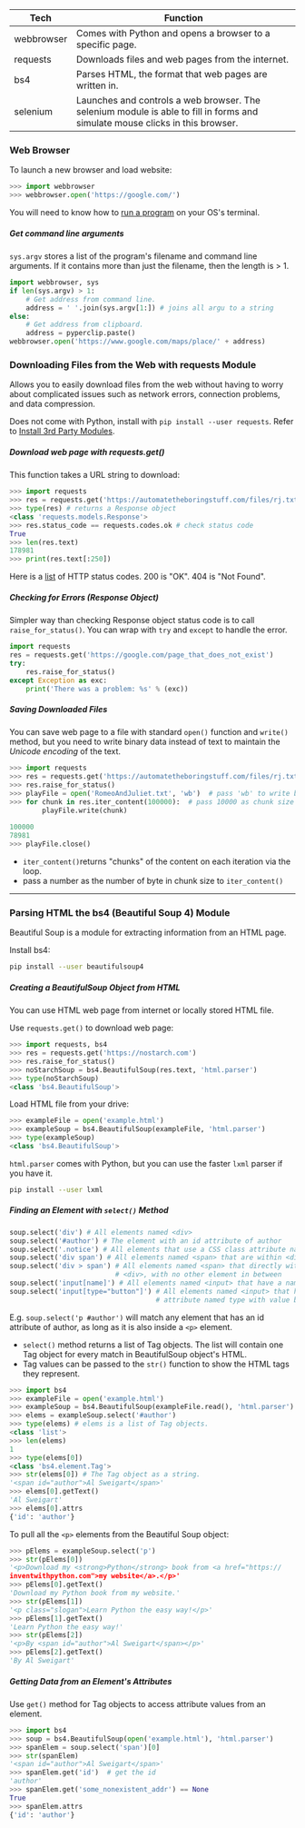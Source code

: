 
| Tech       | Function                                                                                                                     |
| ---------- | ---------------------------------------------------------------------------------------------------------------------------- |
| webbrowser | Comes with Python and opens a browser to a specific page.                                                                    |
| requests   | Downloads files and web pages from the internet.                                                                             |
| bs4        | Parses HTML, the format that web pages are written in.                                                                       |
| selenium   | Launches and controls a web browser. The selenium module is able to fill in forms and simulate mouse clicks in this browser. |

### Web Browser
To launch a new browser and load website:
```py
>>> import webbrowser
>>> webbrowser.open('https://google.com/')
```

You will need to know how to [run a program](Running%20Programs.md) on your OS's terminal.

##### Get command line arguments
`sys.argv` stores a list of the program's filename and command line arguments. If it contains more than just the filename, then the length is > 1.
```py
import webbrowser, sys
if len(sys.argv) > 1:
	# Get address from command line.
	address = ' '.join(sys.argv[1:]) # joins all argu to a string
else:
	# Get address from clipboard.
	address = pyperclip.paste()
webbrowser.open('https://www.google.com/maps/place/' + address)
```

### Downloading Files from the Web with requests Module
Allows you to easily download files from the web without having to worry about complicated issues such as network errors, connection problems, and data compression.

Does not come with Python, install with `pip install --user requests`. Refer to [Install 3rd Party Modules](Install%203rd%20Party%20Modules.md).

##### Download web page with requests.get()
This function takes a URL string to download:
```py
>>> import requests
>>> res = requests.get('https://automatetheboringstuff.com/files/rj.txt')
>>> type(res) # returns a Response object
<class 'requests.models.Response'>
>>> res.status_code == requests.codes.ok # check status code
True
>>> len(res.text)
178981
>>> print(res.text[:250])
```
Here is a [list](https://en.wikipedia.org/wiki/List_of_HTTP_status_codes) of HTTP status codes. 200 is "OK". 404 is "Not Found".

##### Checking for Errors (Response Object)
Simpler way than checking Response object status code is to call `raise_for_status()`. You can wrap with `try` and `except` to handle the error.
```py
import requests
res = requests.get('https://google.com/page_that_does_not_exist')
try:
	res.raise_for_status()
except Exception as exc:
	print('There was a problem: %s' % (exc))
```

##### Saving Downloaded Files
You can save web page to a file with standard `open()` function and `write()` method, but you need to write binary data instead of text to maintain the *Unicode encoding* of the text.
```py
>>> import requests
>>> res = requests.get('https://automatetheboringstuff.com/files/rj.txt')
>>> res.raise_for_status()
>>> playFile = open('RomeoAndJuliet.txt', 'wb')  # pass 'wb' to write binary
>>> for chunk in res.iter_content(100000):  # pass 10000 as chunk size in bytes
		playFile.write(chunk)
		
100000
78981
>>> playFile.close()
```
- `iter_content()`returns "chunks" of the content on each iteration via the loop. 
- pass a number as the number of byte in chunk size to `iter_content()`

---
### Parsing HTML the bs4 (Beautiful Soup 4) Module
Beautiful Soup is a module for extracting information from an HTML page.

Install bs4:
```sh
pip install --user beautifulsoup4
```

##### Creating a BeautifulSoup Object from HTML
You can use HTML web page from internet or locally stored HTML file.

Use `requests.get()` to download web page:
```py
>>> import requests, bs4
>>> res = requests.get('https://nostarch.com')
>>> res.raise_for_status()
>>> noStarchSoup = bs4.BeautifulSoup(res.text, 'html.parser')
>>> type(noStarchSoup)
<class 'bs4.BeautifulSoup'>
```

Load HTML file from your drive:
```py
>>> exampleFile = open('example.html')
>>> exampleSoup = bs4.BeautifulSoup(exampleFile, 'html.parser')
>>> type(exampleSoup)
<class 'bs4.BeautifulSoup'>
```

`html.parser` comes with Python, but you can use the faster `lxml` parser if you have it.
```sh
pip install --user lxml
```

##### Finding an Element with `select()` Method
```py
soup.select('div') # All elements named <div>
soup.select('#author') # The element with an id attribute of author
soup.select('.notice') # All elements that use a CSS class attribute named notice
soup.select('div span') # All elements named <span> that are within <div>
soup.select('div > span') # All elements named <span> that directly within
						  # <div>, with no other element in between
soup.select('input[name]') # All elements named <input> that have a name attr
soup.select('input[type="button"]') # All elements named <input> that have an
									# attribute named type with value button
```

E.g. `soup.select('p #author')` will match any element that has an id attribute of author, as long as it is also inside a `<p>` element.

- `select()` method returns a list of Tag objects. The list will contain one Tag object for every match in BeautifulSoup object's HTML.
- Tag values can be passed to the `str()` function to show the HTML tags they represent.
```py
>>> import bs4
>>> exampleFile = open('example.html')
>>> exampleSoup = bs4.BeautifulSoup(exampleFile.read(), 'html.parser')
>>> elems = exampleSoup.select('#author')
>>> type(elems) # elems is a list of Tag objects.
<class 'list'>
>>> len(elems)
1
>>> type(elems[0])
<class 'bs4.element.Tag'>
>>> str(elems[0]) # The Tag object as a string.
'<span id="author">Al Sweigart</span>'
>>> elems[0].getText()
'Al Sweigart'
>>> elems[0].attrs
{'id': 'author'}
```

To pull all the `<p>` elements from the Beautiful Soup object:
```py
>>> pElems = exampleSoup.select('p')
>>> str(pElems[0])
'<p>Download my <strong>Python</strong> book from <a href="https://
inventwithpython.com">my website</a>.</p>'
>>> pElems[0].getText()
'Download my Python book from my website.'
>>> str(pElems[1])
'<p class="slogan">Learn Python the easy way!</p>'
>>> pElems[1].getText()
'Learn Python the easy way!'
>>> str(pElems[2])
'<p>By <span id="author">Al Sweigart</span></p>'
>>> pElems[2].getText()
'By Al Sweigart'
```

##### Getting Data from an Element's Attributes
Use `get()` method for Tag objects to access attribute values from an element.
```py
>>> import bs4
>>> soup = bs4.BeautifulSoup(open('example.html'), 'html.parser')
>>> spanElem = soup.select('span')[0]
>>> str(spanElem)
'<span id="author">Al Sweigart</span>'
>>> spanElem.get('id')  # get the id
'author'
>>> spanElem.get('some_nonexistent_addr') == None
True
>>> spanElem.attrs
{'id': 'author'}
```